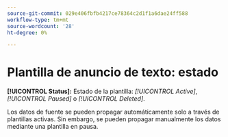 ```yaml
---
source-git-commit: 029e406fbfb4217ce78364c2d1f1a6dae24ff588
workflow-type: tm+mt
source-wordcount: '28'
ht-degree: 0%

---
```

# Plantilla de anuncio de texto: estado

**[!UICONTROL Status]:** Estado de la plantilla: *[!UICONTROL Active]*, *[!UICONTROL Paused]* o *[!UICONTROL Deleted]*.

Los datos de fuente se pueden propagar automáticamente solo a través de plantillas activas. Sin embargo, se pueden propagar manualmente los datos mediante una plantilla en pausa.
